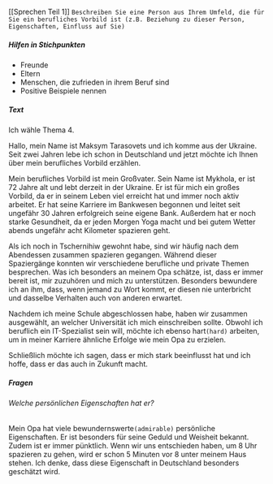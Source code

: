 [[Sprechen Teil 1]]
`Beschreiben Sie eine Person aus Ihrem Umfeld, die für Sie ein berufliches Vorbild ist (z.B. Beziehung zu dieser Person, Eigenschaften, Einfluss auf Sie)`
##### Hilfen in Stichpunkten
- Freunde
- Eltern
- Menschen, die zufrieden in ihrem Beruf sind
- Positive Beispiele nennen
##### Text
Ich wähle Thema 4.

Hallo, mein Name ist Maksym Tarasovets und ich komme aus der Ukraine. Seit zwei Jahren lebe ich schon in Deutschland und jetzt möchte ich Ihnen über mein berufliches Vorbild erzählen.

Mein berufliches Vorbild ist mein Großvater. Sein Name ist Mykhola, er ist 72 Jahre alt und lebt derzeit in der Ukraine. Er ist für mich ein großes Vorbild, da er in seinem Leben viel erreicht hat und immer noch aktiv arbeitet. Er hat seine Karriere im Bankwesen begonnen und leitet seit ungefähr 30 Jahren erfolgreich seine eigene Bank. Außerdem hat er noch starke Gesundheit, da er jeden Morgen Yoga macht und bei gutem Wetter abends ungefähr acht Kilometer spazieren geht. 

Als ich noch in Tschernihiw gewohnt habe, sind wir häufig nach dem Abendessen zusammen spazieren gegangen. Während dieser Spaziergänge konnten wir verschiedene berufliche und private Themen besprechen. Was ich besonders an meinem Opa schätze, ist, dass er immer bereit ist, mir zuzuhören und mich zu unterstützen. Besonders bewundere ich an ihm, dass, wenn jemand zu Wort kommt, er diesen nie unterbricht und dasselbe Verhalten auch von anderen erwartet.

Nachdem ich meine Schule abgeschlossen habe, haben wir zusammen ausgewählt, an welcher Universität ich mich einschreiben sollte. Obwohl ich beruflich ein IT-Spezialist sein will, möchte ich ebenso hart`(hard)` arbeiten, um in meiner Karriere ähnliche Erfolge wie mein Opa zu erzielen.

Schließlich möchte ich sagen, dass er mich stark beeinflusst hat und ich hoffe, dass er das auch in Zukunft macht.
##### Fragen
###### Welche persönlichen Eigenschaften hat er?
Mein Opa hat viele bewundernswerte`(admirable)` persönliche Eigenschaften. Er ist besonders für seine Geduld und Weisheit bekannt. Zudem ist er immer pünktlich. Wenn wir uns entschieden haben, um 8 Uhr spazieren zu gehen, wird er schon 5 Minuten vor 8 unter meinem Haus stehen. Ich denke, dass diese Eigenschaft in Deutschland besonders geschätzt wird.